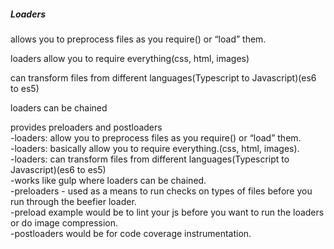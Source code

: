 <section>
    <h5>Loaders</h5>
    <div class="fragment">allows you to preprocess files as you require() or “load” them.</div>
    <p></p>
    <div class="fragment">loaders allow you to require everything(css, html, images)</div>
    <p></p>
    <div class="fragment">can transform files from different languages(Typescript to Javascript)(es6 to es5)</div>
    <p></p>
    <div class="fragment">loaders can be chained</div>
    <p></p>
    <div class="fragment">provides preloaders and postloaders</div>
    <aside class="notes">
        -loaders: allow you to preprocess files as you require() or “load” them.</br>
        -loaders: basically allow you to require everything.(css, html, images).</br>
        -loaders: can transform files from different languages(Typescript to Javascript)(es6 to es5)</br>
        -works like gulp where loaders can be chained.</br>
        -preloaders - used as a means to run checks on types of files before you run through the beefier loader.</br>
        -preload example would be to lint your js before you want to run the loaders or do image compression.</br>
        -postloaders would be for code coverage instrumentation.</br>
    </aside>
</section>

